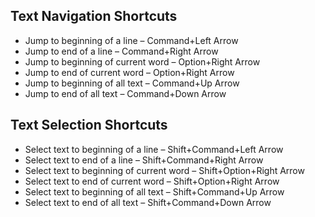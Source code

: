 ## Text Navigation Shortcuts
* Jump to beginning of a line – Command+Left Arrow
* Jump to end of a line – Command+Right Arrow
* Jump to beginning of current word – Option+Right Arrow
* Jump to end of current word – Option+Right Arrow
* Jump to beginning of all text – Command+Up Arrow
* Jump to end of all text – Command+Down Arrow

## Text Selection Shortcuts

* Select text to beginning of a line – Shift+Command+Left Arrow
* Select text to end of a line – Shift+Command+Right Arrow
* Select text to beginning of current word – Shift+Option+Right Arrow
* Select text to end of current word – Shift+Option+Right Arrow
* Select text to beginning of all text – Shift+Command+Up Arrow
* Select text to end of all text – Shift+Command+Down Arrow
